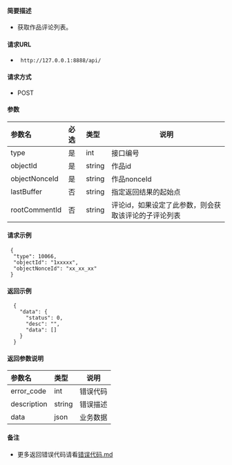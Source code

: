 
#### 简要描述

- 获取作品评论列表。

#### 请求URL
- ` http://127.0.0.1:8888/api/`
  
#### 请求方式
- POST 

#### 参数

| 参数名           | 必选 | 类型     | 说明                          |   
|:--------------|:---|:-------|-----------------------------|   
| type          | 是  | int    | 接口编号                        |   
| objectId      | 是  | string | 作品id                        |   
| objectNonceId | 是  | string | 作品nonceId                   |   
| lastBuffer    | 否  | string | 指定返回结果的起始点                  |   
| rootCommentId | 否  | string | 评论id，如果设定了此参数，则会获取该评论的子评论列表 |   

#### 请求示例

```
 {
  "type": 10066,
  "objectId": "1xxxxx",
  "objectNonceId": "xx_xx_xx"
 } 
```

#### 返回示例 

``` 
  {
    "data": {
      "status": 0,
      "desc": "",
      "data": []
    }
  }
```

#### 返回参数说明 

| 参数名         | 类型     | 说明   |   
|:------------|:-------|------|   
| error_code  | int    | 错误代码 |   
| description | string | 错误描述 |   
| data        | json   | 业务数据 |   

#### 备注 

- 更多返回错误代码请看[错误代码.md](../错误代码.md)








